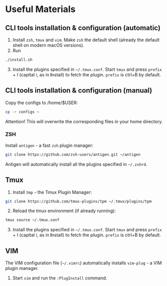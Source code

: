 # Useful Materials

## CLI tools installation & configuration (automatic)
1. Install `zsh`, `tmux` and `vim`. Make `zsh` the default shell (already the default shell on modern macOS versions). 
2. Run
```bash
./install.sh
```
3. Install the plugins specified in `~/.tmux.conf`. Start `tmux` and press `prefix` + I (capital i, as in **I**nstall) to fetch the plugin. `prefix` is ctrl+B by default.
## CLI tools installation & configuration (manual)

Copy the configs to /home/$USER:

```bash
cp -r configs ~
```

Attention! This will overwrite the corresponding files in your home directory.

### ZSH
Install `antigen` - a fast `zsh` plugin manager:
```bash
git clone https://github.com/zsh-users/antigen.git ~/antigen
```

Antigen will automatically install all the plugins specified in `~/.zshrd`.

## Tmux
1. Install `tmp` - the Tmux Plugin Manager:
```bash
git clone https://github.com/tmux-plugins/tpm ~/.tmux/plugins/tpm
```
2. Reload the tmux environment (if already running):
```bash
tmux source ~/.tmux.conf
```
3. Install the plugins specified in `~/.tmux.conf`. Start `tmux` and press `prefix` + I (capital i, as in **I**nstall) to fetch the plugin. `prefix` is ctrl+B by default.

## VIM
The VIM configuration file (`~/.vimrc`) automatically installs `vim-plug` - a VIM plugin manager.

1. Start `vim` and run the `:PlugInstall` command.
